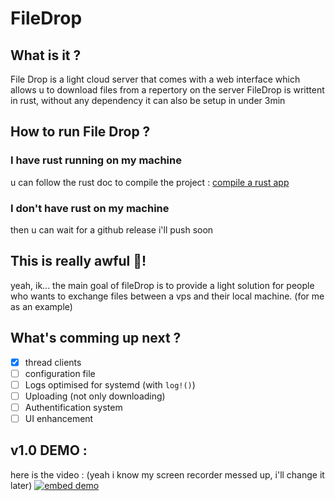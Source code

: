 
# FileDrop 
## What is it ?
File Drop is a light cloud server that comes with a web interface which allows u to download files from a repertory on the server
FileDrop is writtent in rust, without any dependency 
it can also be setup in under 3min

## How to run File Drop ?
### I have rust running on my machine 
u can follow the rust doc to compile the project : [compile a rust app](https://doc.rust-lang.org/book/ch01-02-hello-world.html#:~:text=Compiling%20and%20Running%20Are%20Separate%20Steps)

### I don't have rust on my machine 
then u can wait for a github release i'll push soon

## This is really awful 🤮!
yeah, ik...
the main goal of fileDrop is to provide a light solution for people who wants to exchange files between a vps and their local machine. (for me as an example) 

## What's comming up next ? 


 - [x] thread clients 
 - [ ] configuration file 
 - [ ] Logs optimised for systemd (with `log!()`)
 - [ ] Uploading (not only downloading) 
 - [ ] Authentification system
 - [ ] UI enhancement

## v1.0 DEMO :
here is the video : (yeah i know my screen recorder messed up, i'll change it later)
[![embed demo](http://img.youtube.com/vi/FnUa7pbrLpo/0.jpg)](https://www.youtube.com/watch?v=FnUa7pbrLpo "V1.0 Demo")